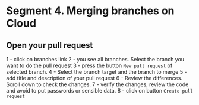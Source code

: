 # Segment 4. Merging branches on Cloud


## Open your pull request
1 - click on branches link
2 - you see all branches. Select the branch you want to do the pull request
3 - press the button `New pull request` of selected branch.
4 - Select the branch target and the branch to merge
5 - add title and description of your pull request
6 - Review the differences. Scroll down to check the changes.
7 - verify the changes, review the code and avoid to put passwords or sensible data.
8 - click on button `Create pull request`

